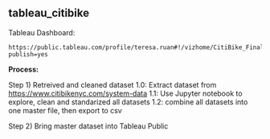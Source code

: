 ## tableau_citibike

Tableau Dashboard: 
```
https://public.tableau.com/profile/teresa.ruan#!/vizhome/CitiBike_FinalVersion/CitiBikeStory?publish=yes
```

**Process:**

Step 1) Retreived and cleaned dataset
1.0: Extract dataset from https://www.citibikenyc.com/system-data
1.1: Use Jupyter notebook to explore, clean and standarized all datasets
1.2: combine all datasets into one master file, then export to csv


Step 2) Bring master dataset into Tableau Public
